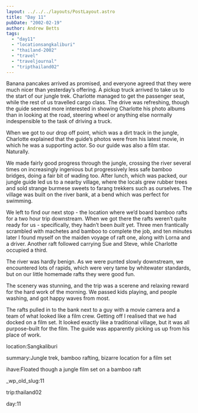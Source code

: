 ```yaml
---
layout: ../../../layouts/PostLayout.astro
title: "Day 11"
pubDate: "2002-02-19"
author: Andrew Betts
tags: 
  - "day11"
  - "locationsangkaliburi"
  - "thailand-2002"
  - "travel"
  - "traveljournal"
  - "tripthailand02"
---
```


Banana pancakes arrived as promised, and everyone agreed that they were much nicer than yesterday’s offering. A pickup truck arrived to take us to the start of our jungle trek. Charlotte managed to get the passenger seat, while the rest of us travelled cargo class. The drive was refreshing, though the guide seemed more interested in showing Charlotte his photo albums than in looking at the road, steering wheel or anything else normally indespensible to the task of driving a truck.

When we got to our drop off point, which was a dirt track in the jungle, Charlotte explained that the guide’s photos were from his latest movie, in which he was a supporting actor. So our guide was also a film star. Naturally.

We made fairly good progress through the jungle, crossing the river several times on increasingly ingenious but progressively less safe bamboo bridges, doing a fair bit of wading too. After lunch, which was packed, our jungle guide led us to a nearby village, where the locals grew rubber trees and sold strange burmese sweets to farang trekkers such as ourselves. The village was built on the river bank, at a bend which was perfect for swimming.

We left to find our next stop - the location where we’d board bamboo rafts for a two hour trip downstream. When we got there the rafts weren’t quite ready for us - specifically, they hadn’t been _built_ yet. Three men frantically scrambled with machetes and bamboo to complete the job, and ten minutes later I found myself on the maiden voyage of raft one, along with Lorna and a driver. Another raft followed carrying Sue and Steve, while Charlotte occupied a third.

The river was hardly benign. As we were punted slowly downstream, we encountered lots of rapids, which were very tame by whitewater standards, but on our little homemade rafts they were good fun.

The scenery was stunning, and the trip was a scerene and relaxing reward for the hard work of the morning. We passed kids playing, and people washing, and got happy waves from most.

The rafts pulled in to the bank next to a guy with a movie camera and a team of what looked like a film crew. Getting off I realised that we had docked on a film set. It looked exactly like a traditional village, but it was all purpose-built for the film. The guide was apparently picking us up from his place of work.

location:Sangkaliburi

summary:Jungle trek, bamboo rafting, bizarre location for a film set

ihave:Floated though a jungle film set on a bamboo raft

\_wp\_old\_slug:11

trip:thailand02

day:11
